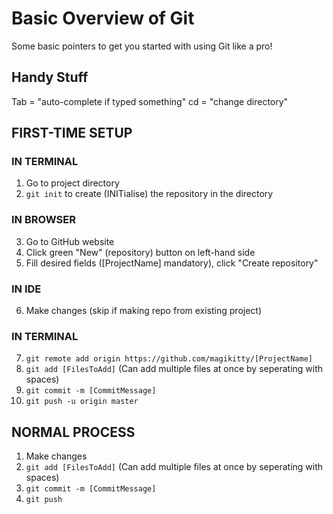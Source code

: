 # Basic Overview of Git
Some basic pointers to get you started with using Git like a pro!

## Handy Stuff

Tab = "auto-complete if typed something"
cd = "change directory"

## FIRST-TIME SETUP
### IN TERMINAL
1. Go to project directory
2. `git init` to create (INITialise) the repository in the directory
### IN BROWSER
3. Go to GitHub website
4. Click green "New" (repository) button on left-hand side
5. Fill desired fields ([ProjectName] mandatory), click "Create repository"
### IN IDE
6. Make changes (skip if making repo from existing project)
### IN TERMINAL
7. `git remote add origin https://github.com/magikitty/[ProjectName]`
8. `git add [FilesToAdd]` (Can add multiple files at once by seperating with spaces)
9. `git commit -m [CommitMessage]`
9. `git push -u origin master`

## NORMAL PROCESS
1. Make changes
2. `git add [FilesToAdd]` (Can add multiple files at once by seperating with spaces)
3. `git commit -m [CommitMessage]`
4. `git push`